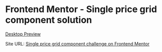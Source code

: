 # Frontend Mentor - Single price grid component solution

[Desktop Preview](desktop/desktop-preview.jpg)

Site URL: [Single price grid component challenge on Frontend Mentor](https://frontendmentor-challenges-romariodev.netlify.app/single-price-grid-component/index.html)
